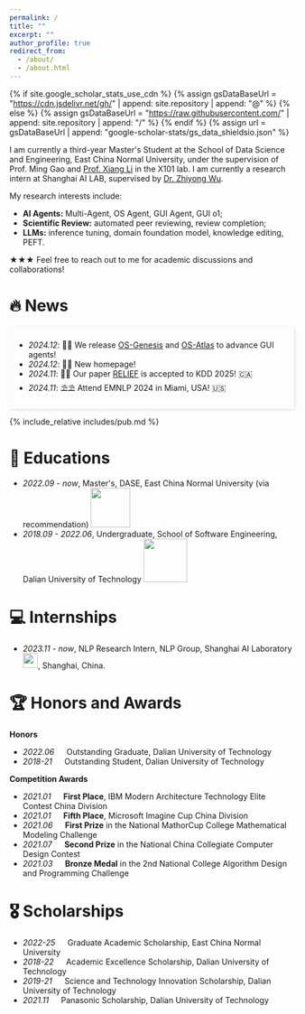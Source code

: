 ```yaml
---
permalink: /
title: ""
excerpt: ""
author_profile: true
redirect_from: 
  - /about/
  - /about.html
---
```


{% if site.google_scholar_stats_use_cdn %}
{% assign gsDataBaseUrl = "https://cdn.jsdelivr.net/gh/" | append: site.repository | append: "@" %}
{% else %}
{% assign gsDataBaseUrl = "https://raw.githubusercontent.com/" | append: site.repository | append: "/" %}
{% endif %}
{% assign url = gsDataBaseUrl | append: "google-scholar-stats/gs_data_shieldsio.json" %}

<span class='anchor' id='about-me'></span>

I am currently a third-year Master's Student at the School of Data Science and Engineering, East China Normal University, under the supervision of Prof. Ming Gao and [Prof. Xiang Li](https://lixiang3776.github.io/) in the X101 lab. I am currently a research intern at Shanghai AI LAB, supervised by [Dr. Zhiyong Wu](https://lividwo.github.io/zywu.github.io/).

My research interests include:
- **AI Agents:** Multi-Agent, OS Agent, GUI Agent, GUI o1;
- **Scientific Review:** automated peer reviewing, review completion;
- **LLMs:** inference tuning, domain foundation model, knowledge editing, PEFT.

★★★ Feel free to reach out to me for academic discussions and collaborations!

# 🔥 News
<style>  
    .scrollable-area {  
        max-height: 180px;  
        overflow-y: auto;  
        box-shadow: 2px 2px 5px rgba(0, 0, 0, 0.1);  
        padding: 10px;  
    }
    .pdf {
        text-decoration: none;
        color: #122c8b;
    }
    .code {
        text-decoration: none;
        color: #122c8b;
    }
    .title{
        color: #374798;
    }
</style>  
<div class="scrollable-area">  
    <ul>
        <li><em>2024.12</em>: 🤖🤖 We release <a href="https://qiushisun.github.io/OS-Genesis-Home/">OS-Genesis</a> and <a href="https://osatlas.github.io/">OS-Atlas</a> to advance GUI agents!</li>
        <li><em>2024.12</em>: 🎉🎉 New homepage!</li>
        <li><em>2024.11</em>: 🥂🥂 Our paper <a href="https://arxiv.org/pdf/2408.03195">RELIEF</a> is accepted to KDD 2025! 🇨🇦</li>
        <li><em>2024.11</em>: ⛱️⛱️ Attend EMNLP 2024 in Miami, USA! 🇺🇸</li>
    </ul>  
</div>  

<!-- # 🔥 News -->
<!-- - *2022.02*: &nbsp;🎉🎉 Lorem ipsum dolor sit amet, consectetur adipiscing elit. Vivamus ornare aliquet ipsum, ac tempus justo dapibus sit amet. 
- *2022.02*: &nbsp;🎉🎉 Lorem ipsum dolor sit amet, consectetur adipiscing elit. Vivamus ornare aliquet ipsum, ac tempus justo dapibus sit amet.  -->


<!-- - *2024.12:* 🎉 🎉 New homepage!
- *2024.11:* 🥂🥂 Our paper [RELIEF](https://arxiv.org/pdf/2408.03195) is accepted to KDD 2025! 🇨🇦
- *2024.11:* ⛱️⛱️ Attend EMNLP 2024 in Miami, USA! 🇺🇸 -->

<span class='anchor' id='publications'></span>

{% include_relative includes/pub.md %}

# 📖 Educations
- *2022.09 - now*, Master's, DASE, East China Normal University (via recommendation) <img src='./images/logos/dase_log1.png' style='width: 5em;'>
- *2018.09 - 2022.06*, Undergraduate, School of Software Engineering, Dalian University of Technology <img src='./images/logos/dlut.png' style='width: 5.5em;'>

# 💻 Internships
- *2023.11 - now*, NLP Research Intern, NLP Group, Shanghai AI Laboratory <img src='./images/logos/shailab-logo.svg' style='width: 1.90em;'>, Shanghai, China.

# 🏆 Honors and Awards
**Honors**
- *2022.06* &emsp; Outstanding Graduate, Dalian University of Technology
- *2018-21* &emsp; Outstanding Student, Dalian University of Technology

**Competition Awards**
- *2021.01* &emsp; **First Place**, IBM Modern Architecture Technology Elite Contest China Division
- *2021.01* &emsp; **Fifth Place**, Microsoft Imagine Cup China Division
- *2021.06* &emsp; **First Prize** in the National MathorCup College Mathematical Modeling Challenge
- *2021.07* &emsp; **Second Prize** in the National China Collegiate Computer Design Contest
- *2021.03* &emsp; **Bronze Medal** in the 2nd National College Algorithm Design and Programming Challenge

# 🎖 Scholarships
- *2022-25* &emsp; Graduate Academic Scholarship, East China Normal University
- *2018-22* &emsp; Academic Excellence Scholarship, Dalian University of Technology
- *2019-21* &emsp; Science and Technology Innovation Scholarship, Dalian University of Technology
- *2021.11* &emsp; Panasonic Scholarship, Dalian University of Technology

<!-- # 💬 Invited Talks
- *2021.06*, Lorem ipsum dolor sit amet, consectetur adipiscing elit. Vivamus ornare aliquet ipsum, ac tempus justo dapibus sit amet. 
- *2021.03*, Lorem ipsum dolor sit amet, consectetur adipiscing elit. Vivamus ornare aliquet ipsum, ac tempus justo dapibus sit amet.  \| [\[video\]](https://github.com/) -->

<script type="text/javascript" id="clstr_globe" src="//clustrmaps.com/globe.js?d=C73LXGj9hHgRHh1tddEIc_z3OH7DwCLi_0X65fA9TeQ" style="width: 200px; height: 200px;"></script>


